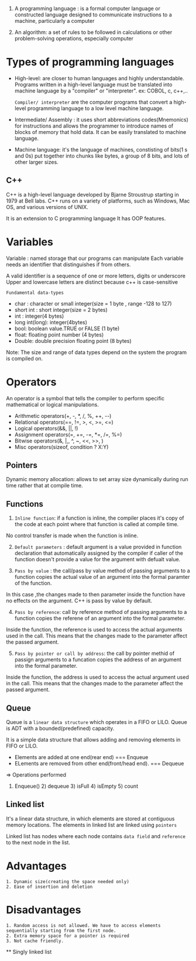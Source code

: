1. A programming language : is a formal computer language or constructed language
   designed to communicate instructions to a machine, particularly a computer

2. An algorithm: a set of rules to be followed in calculations or other problem-solving operations,
   especially computer

# Types of programming languages

- High-level: are closer to human languages and highly understandable. Programs written in a high-level language must be translated into machine language by a "compiler" or "interpreter". ex: COBOL, c, c++,..

  `Compiler/ interpreter` are the computer programs that convert a high-level programming language to a low level machine language.

- Intermediate/ Assembly : it uses short abbreviations codes(Mnemonics) for instructions and allows the programmer to introduce names of blocks of memory that hold data. It can be easily translated to machine language.

- Machine language: it's the language of machines, constisting of bits(1 s and 0s) put together into chunks like bytes, a group of 8 bits, and lots of other larger sizes.

## C++

C++ is a high-level language developed by Bjarne Stroustrup starting in 1979 at Bell labs. C++ runs on a variety of platforms, such as Windows, Mac OS, and various versions of UNIX.

It is an extension to C programming language
It has OOP features.

# Variables

Variable : named storage that our programs can manipulate
Each variable needs an identifier that distinguishes if from others.

A valid identifier is a sequence of one or more letters, digits or underscore
Upper and lowercase letters are distinct because c++ is case-sensitive

`Fundamental data-types`

- char : character or small integer(size = 1 byte , range -128 to 127)
- short int : short integer(size = 2 bytes)
- int : integer(4 bytes)
- long int(long): integer(4bytes)
- bool: boolean value.TRUE or FALSE (1 byte)
- float: floating point number (4 bytes)
- Double: double precision floating point (8 bytes)

Note: The size and range of data types depend on the system the program is compiled on.

# Operators

An operator is a symbol that tells the compiler to perform specific mathematical or logical manipulations.

- Arithmetic operators(+, -, \*, /, %, ++, --)
- Relational operators(==, !=, >, <, >=, <=)
- Logical operators(&&, ||, !)
- Assignment operators(=, +=, -=, \*=, /=, %=)
- Bitwise operators(&, |,, ^, ~, <<, >>, )
- Misc operators(sizeof, condition ? X:Y)

## Pointers

Dynamic memory allocation: allows to set array size dynamically during run time rather that at compile time.

## Functions

1.  `Inline function`: if a function is inline, the compiler places it's copy of the code at each point where that function is called at compile time.

No control transfer is made when the function is inline.

2.  `Default parameters` : default argument is a value provided in function declaration that automatically assigned by the compiler if caller of the function doesn't provide a value for the argument with defualt value.

3.  `Pass by value` : the call/pass by value method of passing arguments to a function copies the actual value of an argument into the formal paramter of the function.

In this case ,the changes made to then parameter inside the function have no effects on the argument. C++ is pass by value by default.

4. `Pass by reference`: call by reference method of passing arguments to a function copies the referene of an argument into the formal parameter.

Inside the function, the reference is used to access the actual arguments used in the call. This means that the changes made to the parameter affect the passed argument.

5. `Pass by pointer or call by address`: the call by pointer methid of passign arguments to a funcation copies the address of an argument into the formal parameter.

Inside the function, the address is used to access the actual argument used in the call. This means that the changes made to the parameter affect the passed argument.

## Queue

Queue is a `linear data structure` which operates in a FIFO or LILO. Queue is ADT with a bounded(predefined) capacity.

It is a simple data structure that allows adding and removing elements in FIFO or LILO.

- Elements are added at one end(rear end) === Enqueue
- ELements are removed from other end(front/head end). === Dequeue

=> Operations performed

1. Enqueue() 2) dequeue 3) isFull 4) isEmpty 5) count

## Linked list

It's a linear data structure, in which elements are stored at contiguous memory locations. The elements in linked list are linked using `pointers`

Linked list has nodes where each node contains `data field` and `reference` to the next node in the list.

# Advantages

    1. Dynamic size(creating the space needed only)
    2. Ease of insertion and deletion

# Disadvantages

    1. Random access is not allowed. We have to access elements sequentially starting from the first node.
    2. Extra memory space for a pointer is required
    3. Not cache friendly.

\*\* Singly linked list
